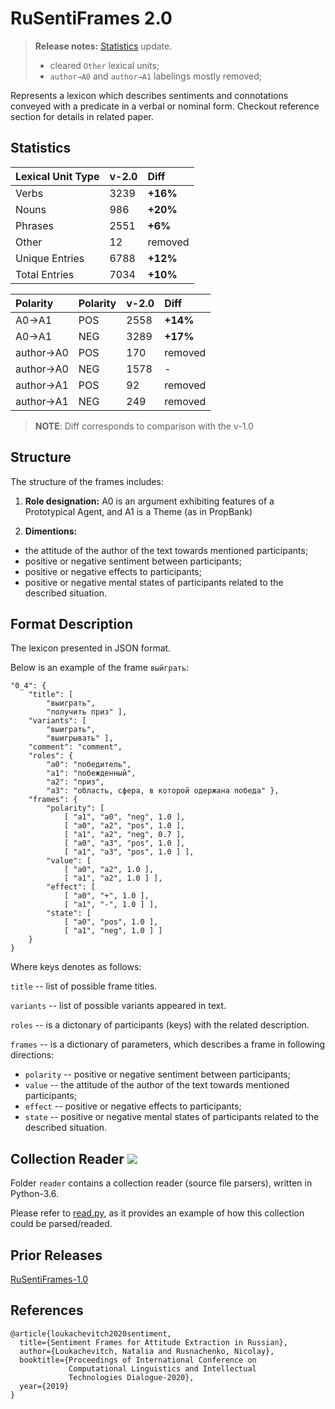 # RuSentiFrames 2.0

> **Release notes:** [Statistics](#statistics) update.
>   * cleared `Other` lexical units;
>   * `author→A0` and `author→A1` labelings mostly removed; 

Represents a lexicon which describes sentiments and connotations conveyed with a predicate in a verbal or nominal form.
Checkout reference section for details in related paper.

## Statistics

| Lexical Unit Type | v-2.0 | Diff    | 
|:------------------|-------|:--------|
| Verbs             | 3239  | **+16%**|
| Nouns             | 986   | **+20%**|
| Phrases           | 2551  | **+6%** |
| Other             | 12    | removed |
| Unique Entries    | 6788  | **+12%**|
| Total Entries     | 7034  | **+10%**|

| Polarity       | Polarity | v-2.0 | Diff    |
|:---------------|----------|-------|:--------|
| A0→A1          | POS      | 2558  | **+14%**|
| A0→A1          | NEG      | 3289  | **+17%**|
| author->A0     | POS      | 170   | removed |
| author->A0     | NEG      | 1578  | -       |
| author->A1     | POS      | 92    | removed |
| author->A1     | NEG      | 249   | removed |

> **NOTE**: Diff corresponds to comparison with the v-1.0

## Structure

The structure of the frames includes:

1. **Role designation:** A0 is an argument exhibiting features of a Prototypical Agent, and
A1 is a Theme (as in PropBank)

2. **Dimentions:**
* the attitude of the author of the text
towards mentioned participants;
*  positive or negative sentiment between
participants;
* positive or negative effects to participants;
* positive or negative mental states of
participants related to the described
situation.

## Format Description

The lexicon presented in JSON format.

Below is an example of the frame ```выйграть```:
```
"0_4": {
    "title": [
        "выиграть",
        "получить приз" ],
    "variants": [
        "выиграть",
        "выигрывать" ],
    "comment": "comment",
    "roles": {
        "a0": "победитель",
        "a1": "побежденный",
        "a2": "приз",
        "a3": "область, сфера, в которой одержана победа" },
    "frames": {
        "polarity": [
            [ "a1", "a0", "neg", 1.0 ],
            [ "a0", "a2", "pos", 1.0 ],
            [ "a1", "a2", "neg", 0.7 ],
            [ "a0", "a3", "pos", 1.0 ],
            [ "a1", "a3", "pos", 1.0 ] ],
        "value": [
            [ "a0", "a2", 1.0 ],
            [ "a1", "a2", 1.0 ] ],
        "effect": [
            [ "a0", "+", 1.0 ],
            [ "a1", "-", 1.0 ] ],
        "state": [
            [ "a0", "pos", 1.0 ],
            [ "a1", "neg", 1.0 ] ]
    }
}
```

Where keys denotes as follows:

```title``` -- list of possible frame titles.

```variants``` -- list of possible variants appeared in text.

```roles``` -- is a dictonary of participants (keys) with the related description.

```frames``` -- is a dictionary of parameters, which describes a frame in following directions:
* ````polarity```` -- positive or negative sentiment between
participants;
* ````value```` -- the attitude of the author of the text
towards mentioned participants;
* ````effect```` -- positive or negative effects to participants;
* ````state```` -- positive or negative mental states of
participants related to the described
situation.

## Collection Reader ![](https://img.shields.io/badge/Python-3.6-brightgreen.svg)

Folder `reader` contains a collection reader (source file parsers), written in Python-3.6.

Please refer to [read.py](read.py), as it provides an example of how this collection could be parsed/readed. 

## Prior Releases

[RuSentiFrames-1.0](https://github.com/nicolay-r/RuSentiFrames/tree/v1.0)

## References

```
@article{loukachevitch2020sentiment,
  title={Sentiment Frames for Attitude Extraction in Russian},
  author={Loukachevitch, Natalia and Rusnachenko, Nicolay},
  booktitle={Proceedings of International Conference on 
             Computational Linguistics and Intellectual 
             Technologies Dialogue-2020},
  year={2019}
}
```
